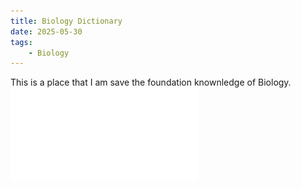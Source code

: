 ```yaml
---
title: Biology Dictionary
date: 2025-05-30
tags: 
    - Biology
---
```

This is a place that I am save the foundation knownledge of Biology.
![File](Bio_foundation.pdf "table2")
